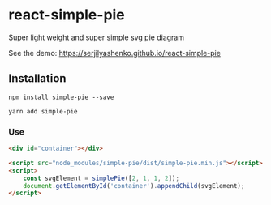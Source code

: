 # react-simple-pie

Super light weight and super simple svg pie diagram

See the demo: https://serjilyashenko.github.io/react-simple-pie

## Installation

```shell
npm install simple-pie --save

yarn add simple-pie
```

### Use

```html
<div id="container"></div>

<script src="node_modules/simple-pie/dist/simple-pie.min.js"></script>
<script>
    const svgElement = simplePie([2, 1, 1, 2]);
    document.getElementById('container').appendChild(svgElement);
</script>
```
